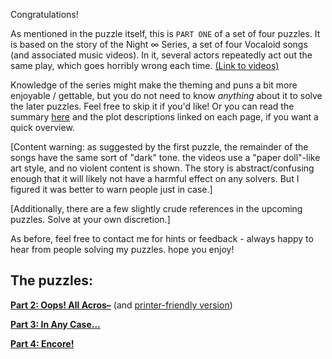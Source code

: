 Congratulations!

As mentioned in the puzzle itself, this is `PART ONE` of a set of four puzzles. It is based on the story of the Night ∞ Series, a set of four Vocaloid songs (and associated music videos). In it, several actors repeatedly act out the same play, which goes horribly wrong each time. [(Link to videos)](https://www.youtube.com/watch?v=3r4WZjD4Xbw)

Knowledge of the series might make the theming and puns a bit more enjoyable / gettable, but you do not need to know *anything* about it to solve the later puzzles. Feel free to skip it if you'd like! Or you can read the summary [here]( https://vocaloid.fandom.com/wiki/Night_%E2%88%9E_Series) and the plot descriptions linked on each page, if you want a quick overview.

[Content warning: as suggested by the first puzzle, the remainder of the songs have the same sort of "dark" tone. the videos use a "paper doll"-like art style, and no violent content is shown. The story is abstract/confusing enough that it will likely not have a harmful effect on any solvers. But I figured it was better to warn people just in case.]

[Additionally, there are a few slightly crude references in the upcoming puzzles. Solve at your own discretion.]

As before, feel free to contact me for hints or feedback - always happy to hear from people solving my puzzles. hope you enjoy!



## The puzzles:

[**Part 2: Oops! All Acros–**](notbluebeard/2-oops_all_acro.pdf)
(and [printer-friendly version](notbluebeard/2-oops_all_acro-printerfriendly.pdf))

[**Part 3: In Any Case...**](notbluebeard/3-in_any_case.pdf)

[**Part 4: Encore!**](notbluebeard/4-encore.pdf)